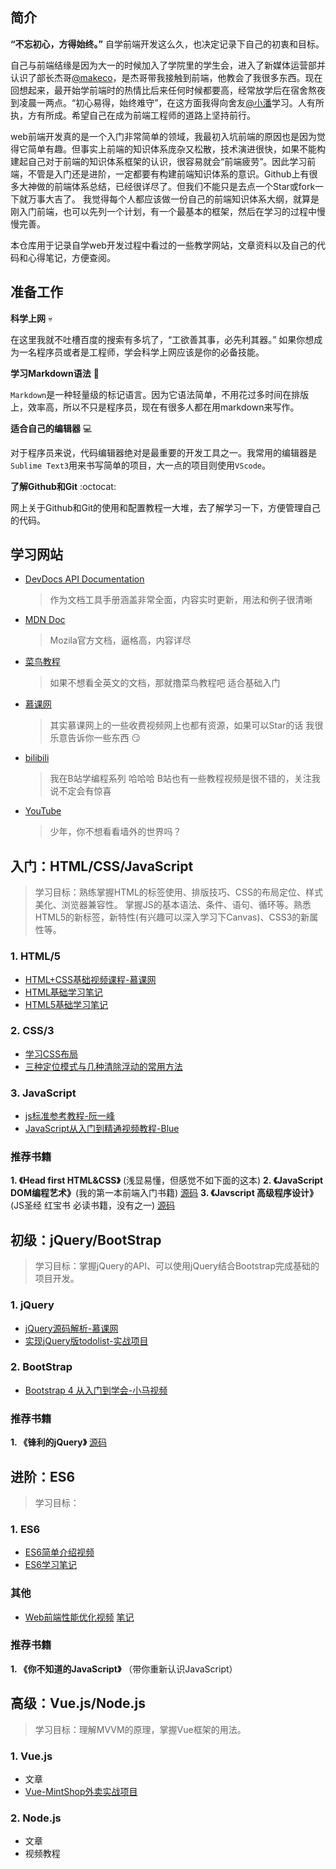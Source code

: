 ## 简介

**“不忘初心，方得始终。”** 自学前端开发这么久，也决定记录下自己的初衷和目标。

自己与前端结缘是因为大一的时候加入了学院里的学生会，进入了新媒体运营部并认识了部长杰哥[@makeco](https://github.com/makeco)，是杰哥带我接触到前端，他教会了我很多东西。现在回想起来，最开始学前端时的热情比后来任何时候都要高，经常放学后在宿舍熬夜到凌晨一两点。“初心易得，始终难守”，在这方面我得向舍友[@小潘](https://github.com/kotlindev)学习。人有所执，方有所成。希望自己在成为前端工程师的道路上坚持前行。

web前端开发真的是一个入门非常简单的领域，我最初入坑前端的原因也是因为觉得它简单有趣。但事实上前端的知识体系庞杂又松散，技术演进很快，如果不能构建起自己对于前端的知识体系框架的认识，很容易就会“前端疲劳”。因此学习前端，不管是入门还是进阶，一定都要有构建前端知识体系的意识。Github上有很多大神做的前端体系总结，已经很详尽了。但我们不能只是去点一个Star或fork一下就万事大吉了。 我觉得每个人都应该做一份自己的前端知识体系大纲，就算是刚入门前端，也可以先列一个计划，有一个最基本的框架，然后在学习的过程中慢慢完善。

本仓库用于记录自学web开发过程中看过的一些教学网站，文章资料以及自己的代码和心得笔记，方便查阅。

## 准备工作

**科学上网** :skull:

在这里我就不吐槽百度的搜索有多坑了，“工欲善其事，必先利其器。” 如果你想成为一名程序员或者是工程师，学会科学上网应该是你的必备技能。

**学习Markdown语法** :bookmark_tabs:

`Markdown`是一种轻量级的标记语言。因为它语法简单，不用花过多时间在排版上，效率高，所以不只是程序员，现在有很多人都在用markdown来写作。

**适合自己的编辑器** :computer:

对于程序员来说，代码编辑器绝对是最重要的开发工具之一。我常用的编辑器是`Sublime Text3`用来书写简单的项目，大一点的项目则使用`VScode`。

**了解Github和Git**  :octocat:

网上关于Github和Git的使用和配置教程一大堆，去了解学习一下，方便管理自己的代码。 

## 学习网站

- [DevDocs API Documentation](http://devdocs.io/)

  > 作为文档工具手册涵盖非常全面，内容实时更新，用法和例子很清晰

- [MDN Doc](https://developer.mozilla.org/zh-CN/)

  > Mozila官方文档，逼格高，内容详尽 

- [菜鸟教程](http://www.runoob.com/)

  > 如果不想看全英文的文档，那就撸菜鸟教程吧 适合基础入门

- [慕课网](https://www.imooc.com/)

  > 其实慕课网上的一些收费视频网上也都有资源，如果可以Star的话 我很乐意告诉你一些东西 :smirk:

- [bilibili](https://space.bilibili.com/28533878/#/)

  > 我在B站学编程系列  哈哈哈 B站也有一些教程视频是很不错的，关注我说不定会有惊喜

- [YouTube](https://www.youtube.com/)

  > 少年，你不想看看墙外的世界吗？

## 入门：HTML/CSS/JavaScript

> 学习目标：熟练掌握HTML的标签使用、排版技巧、CSS的布局定位、样式美化、浏览器兼容性。 掌握JS的基本语法、条件、语句、循环等。熟悉HTML5的新标签，新特性(有兴趣可以深入学习下Canvas)、CSS3的新属性等。

### 1. HTML/5

- [HTML+CSS基础视频课程-慕课网](http://www.imooc.com/learn/9)
- [HTML基础学习笔记](http://sunburst.wang/HTML%E5%9F%BA%E7%A1%80%E5%AD%A6%E4%B9%A0%E7%AC%94%E8%AE%B0.html)
- [HTML5基础学习笔记](http://sunburst.wang/HTML5%E5%9F%BA%E7%A1%80%E5%AD%A6%E4%B9%A0%E7%AC%94%E8%AE%B0.html)

### 2. CSS/3

- [学习CSS布局](http://zh.learnlayout.com/)
- [三种定位模式与几种清除浮动的常用方法](http://sunburst.wang/%E4%B8%89%E7%A7%8D%E5%AE%9A%E4%BD%8D%E6%A8%A1%E5%BC%8F%E4%B8%8E%E5%87%A0%E7%A7%8D%E6%B8%85%E9%99%A4%E6%B5%AE%E5%8A%A8%E7%9A%84%E5%B8%B8%E7%94%A8%E6%96%B9%E6%B3%95.html)

### 3. JavaScript

- [js标准参考教程-阮一峰](https://wangdoc.com/javascript/)
- [JavaScript从入门到精通视频教程-Blue](https://www.bilibili.com/video/av29885002)

### 推荐书籍

**1. 《Head first HTML&CSS》** (浅显易懂，但感觉不如下面的这本)
**2. 《JavaScript DOM编程艺术》**(我的第一本前端入门书籍)	[源码](https://github.com/W-Qing/Code/tree/master/Books/JavaScript%20DOM%E7%BC%96%E7%A8%8B%E8%89%BA%E6%9C%AF(%E7%AC%AC2%E7%89%88))
**3. 《Javscript 高级程序设计》**(JS圣经 红宝书 必读书籍，没有之一)  [源码](https://github.com/W-Qing/Code/tree/master/Books/JavaScript%E9%AB%98%E7%BA%A7%E7%A8%8B%E5%BA%8F%E8%AE%BE%E8%AE%A1(%E7%AC%AC3%E7%89%88))

## 初级：jQuery/BootStrap

> 学习目标：掌握jQuery的API、可以使用jQuery结合Bootstrap完成基础的项目开发。

###  1. jQuery

- [jQuery源码解析-慕课网](http://www.imooc.com/learn/222)
- [实现jQuery版todolist-实战项目](https://github.com/W-Qing/Code/tree/master/Project/jQuery-todoList)

###  2. BootStrap

- [Bootstrap 4 从入门到学会-小马视频](https://www.bilibili.com/video/av23958466?from=search&seid=4315862995198338222)

### 推荐书籍

**1. 《锋利的jQuery》** [源码](https://github.com/W-Qing/Code/tree/master/Books/%E9%94%8B%E5%88%A9%E7%9A%84jQuery%20(%E7%AC%AC2%E7%89%88))

## 进阶：ES6

> 学习目标：

### 1. ES6

- [ES6简单介绍视频](https://www.bilibili.com/video/av26349151/?p=1)
- [ES6学习笔记](http://sunburst.wang/ES6%E5%AD%A6%E4%B9%A0%E7%AC%94%E8%AE%B0.html)

###  其他

- [Web前端性能优化视频](https://www.bilibili.com/video/av27157722/)	  [笔记]()

### 推荐书籍

**1. 《你不知道的JavaScript》** （带你重新认识JavaScript）

## 高级：Vue.js/Node.js

> 学习目标：理解MVVM的原理，掌握Vue框架的用法。

### 1. Vue.js

- 文章
- [Vue-MintShop外卖实战项目](https://github.com/W-Qing/Vue-MintShop)

### 2. Node.js

- 文章
- 视频教程

